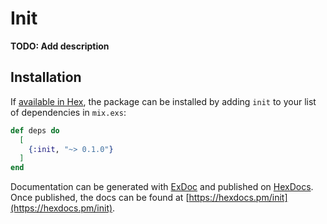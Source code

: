 # Init

**TODO: Add description**

## Installation

If [available in Hex](https://hex.pm/docs/publish), the package can be installed
by adding `init` to your list of dependencies in `mix.exs`:

```elixir
def deps do
  [
    {:init, "~> 0.1.0"}
  ]
end
```

Documentation can be generated with [ExDoc](https://github.com/elixir-lang/ex_doc)
and published on [HexDocs](https://hexdocs.pm). Once published, the docs can
be found at [https://hexdocs.pm/init](https://hexdocs.pm/init).

